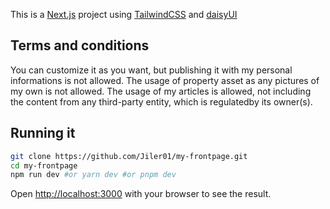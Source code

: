 This is a [Next.js](https://nextjs.org/) project using [TailwindCSS](https://tailwindcss.com/) and [daisyUI](https://daisyui.com/)

## Terms and conditions
You can customize it as you want, but publishing it with my personal informations is not allowed.
The usage of property asset as any pictures of my own is not allowed.
The usage of my articles is allowed, not including the content from any third-party entity, which is regulatedby its owner(s).

## Running it
```bash
git clone https://github.com/Jiler01/my-frontpage.git
cd my-frontpage
npm run dev #or yarn dev #or pnpm dev
```

Open [http://localhost:3000](http://localhost:3000) with your browser to see the result.
